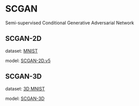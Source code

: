 # SCGAN
Semi-supervised Conditional Generative Adversarial Network

## SCGAN-2D
dataset: [MNIST](http://yann.lecun.com/exdb/mnist)

model: [SCGAN-2D.v5](https://github.com/WendyMin/SCGAN\SCGAN-2D\codes\SCGAN-2D.v5.ipynb)


## SCGAN-3D
dataset: [3D MNIST](https://www.kaggle.com/daavoo/3d-mnist)

model: [SCGAN-3D](https://github.com/WendyMin/SCGAN\SCGAN-3D\codes\SCGAN-3D.v6.ipynb)
